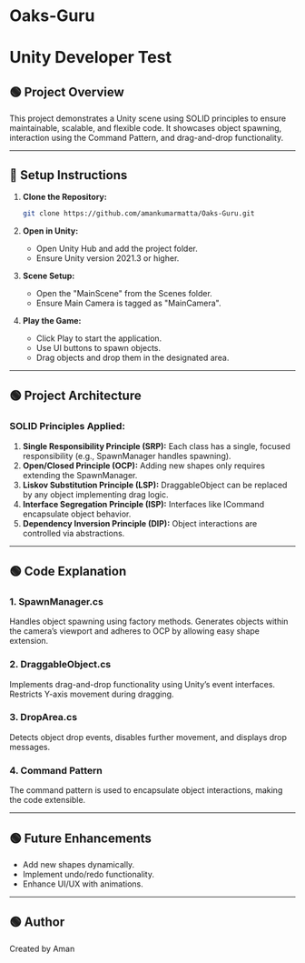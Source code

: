 # Oaks-Guru
# Unity Developer Test

## 🟢 Project Overview
This project demonstrates a Unity scene using SOLID principles to ensure maintainable, scalable, and flexible code. It showcases object spawning, interaction using the Command Pattern, and drag-and-drop functionality.

---

## 🚀 Setup Instructions
1. **Clone the Repository:**
   ```bash
   git clone https://github.com/amankumarmatta/Oaks-Guru.git
   ```
2. **Open in Unity:**
   - Open Unity Hub and add the project folder.
   - Ensure Unity version 2021.3 or higher.

3. **Scene Setup:**
   - Open the "MainScene" from the Scenes folder.
   - Ensure Main Camera is tagged as "MainCamera".

4. **Play the Game:**
   - Click Play to start the application.
   - Use UI buttons to spawn objects.
   - Drag objects and drop them in the designated area.

---

## 🟢 Project Architecture
### SOLID Principles Applied:
1. **Single Responsibility Principle (SRP):** Each class has a single, focused responsibility (e.g., SpawnManager handles spawning).
2. **Open/Closed Principle (OCP):** Adding new shapes only requires extending the SpawnManager.
3. **Liskov Substitution Principle (LSP):** DraggableObject can be replaced by any object implementing drag logic.
4. **Interface Segregation Principle (ISP):** Interfaces like ICommand encapsulate object behavior.
5. **Dependency Inversion Principle (DIP):** Object interactions are controlled via abstractions.

---

## 🟢 Code Explanation
### 1. **SpawnManager.cs**
Handles object spawning using factory methods. Generates objects within the camera’s viewport and adheres to OCP by allowing easy shape extension.

### 2. **DraggableObject.cs**
Implements drag-and-drop functionality using Unity’s event interfaces. Restricts Y-axis movement during dragging.

### 3. **DropArea.cs**
Detects object drop events, disables further movement, and displays drop messages.

### 4. **Command Pattern**
The command pattern is used to encapsulate object interactions, making the code extensible.

---

## 🟢 Future Enhancements
- Add new shapes dynamically.
- Implement undo/redo functionality.
- Enhance UI/UX with animations.

---

## 🟢 Author
Created by Aman

